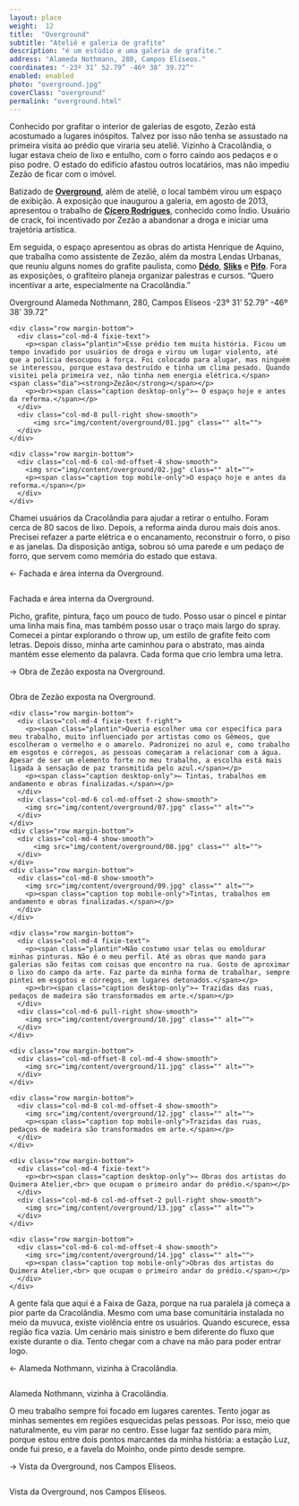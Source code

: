 ```yaml
---
layout: place
weight:  12
title:  "Overground"
subtitle: "Ateliê e galeria de grafite"
description: "é um estúdio e uma galeria de grafite."
address: "Alameda Nothmann, 280, Campos Elíseos."
coordinates: "-23º 31’ 52.79” -46º 38’ 39.72”"
enabled: enabled
photo: "overground.jpg"
coverClass: "overground"
permalink: "overground.html"
---
```


<div class="container">
  <div class="row">
    <div class="col-md-10 col-md-offset-1">
      <p>Conhecido por grafitar o interior de galerias de esgoto, Zezão está acostumado a lugares inóspitos. Talvez por isso não tenha se assustado na primeira visita ao prédio que viraria seu ateliê. Vizinho à Cracolândia, o lugar estava cheio de lixo e entulho, com o forro caindo aos pedaços e o piso podre. O estado do edifício afastou outros locatários, mas não impediu Zezão de ficar com o imóvel.</p>
      <p>Batizado de <a href="https://www.facebook.com/OvergroundArtStudioGallery" target="_blank"><strong>Overground</strong></a>, além de ateliê, o local também virou um espaço de exibição. A exposição que inaugurou a galeria, em agosto de 2013, apresentou o trabalho de <a href="http://instagram.com/badaross/" target="_blank"><strong>Cícero Rodrigues</strong></a>, conhecido como Índio. Usuário de crack, foi incentivado por Zezão a abandonar a droga e iniciar uma trajetória artística.</p>
      <p>Em seguida, o espaço apresentou as obras do artista Henrique de Aquino, que trabalha como assistente de Zezão, além da mostra Lendas Urbanas, que reuniu alguns nomes do grafite paulista, como <a href="http://besidecolors.com/dedo/" target="_blank"><strong>Dédo</strong></a>, <a href="http://sliks.tumblr.com/" target="_blank"><strong>Sliks</strong></a> e <a href="http://besidecolors.com/pifo/" target="_blank"><strong>Pifo</strong></a>. Fora as exposições, o grafiteiro planeja organizar palestras e cursos. “Quero incentivar a arte, especialmente na Cracolândia.”</p>
    </div>
  </div>

  <div class="location row">
    <div class="col-md-4 col-md-offset-4 text-center">
      <span class="company">Overground</span>
      <span class="address">Alameda Nothmann, 280, Campos Elíseos</span>
      <span class="coordinates">-23º 31’ 52.79” -46º 38’ 39.72”</span>
      <div class="compass"></div>
    </div>
  </div>
</div>

<div class="centro-container">

  <!-- bloco 1 -->
  <div class="fixie-text-container">

    <div class="row margin-bottom">
      <div class="col-md-4 fixie-text">
        <p><span class="plantin">Esse prédio tem muita história. Ficou um tempo invadido por usuários de droga e virou um lugar violento, até que a polícia desocupou à força. Foi colocado para alugar, mas ninguém se interessou, porque estava destruído e tinha um clima pesado. Quando visitei pela primeira vez, não tinha nem energia elétrica.</span> <span class="dia"><strong>Zezão</strong></span></p>
        <p><br><span class="caption desktop-only">→ O espaço hoje e antes da reforma.</span></p>
      </div>
      <div class="col-md-8 pull-right show-smooth">
          <img src="img/content/overground/01.jpg" class="" alt="">
      </div>
    </div>

    <div class="row margin-bottom">
      <div class="col-md-6 col-md-offset-4 show-smooth">
        <img src="img/content/overground/02.jpg" class="" alt="">
        <p><span class="caption top mobile-only">O espaço hoje e antes da reforma.</span></p>
      </div>
    </div>

  </div>

  <!-- bloco 2 -->
  <div class="fixie-text-container">
    <div class="row margin-bottom">
      <div class="col-md-4 fixie-text f-right">
          <p><span class="plantin">Chamei usuários da Cracolândia para ajudar a retirar o entulho. Foram cerca de 80 sacos de lixo. Depois, a reforma ainda durou mais dois anos. Precisei refazer a parte elétrica e o encanamento, reconstruir o forro, o piso e as janelas. Da disposição antiga, sobrou só uma parede e um pedaço de forro, que servem como memória do estado que estava.</span></p>
          <p><span class="caption desktop-only">← Fachada e área interna da Overground.</span></p>
      </div>
      <div class="col-md-6 col-md-offset-2 show-smooth">
        <img src="img/content/overground/03.jpg" class="" alt="">
      </div>
    </div>
    <div class="row margin-bottom">
      <div class="col-md-8 show-smooth">
        <img src="img/content/overground/04.jpg" class="" alt="">
        <p><span class="caption top mobile-only">Fachada e área interna da Overground.</span></p>
      </div>
    </div>
  </div>

  <!-- bloco 3 -->
  <div class="fixie-text-container">
    <div class="row margin-bottom">
      <div class="col-md-4 fixie-text">
        <p><span class="plantin">Picho, grafite, pintura, faço um pouco de tudo. Posso usar o pincel e pintar uma linha mais fina, mas também posso usar o traço mais largo do spray. Comecei a pintar explorando o throw up, um estilo de grafite feito com letras. Depois disso, minha arte caminhou para o abstrato, mas ainda mantém esse elemento da palavra. Cada forma que crio lembra uma letra.</span></p>
        <p><span class="caption desktop-only">→ Obra de Zezão exposta na Overground.</span></p>
      </div>
      <div class="col-md-8 pull-right show-smooth">
        <img src="img/content/overground/05.jpg" class="" alt="">
      </div>
    </div>
  </div>

  <div class="row margin-bottom">
    <div class="col-md-4 col-md-offset-4 show-smooth">
      <img src="img/content/overground/06.jpg" class="" alt="">
      <p><span class="caption top mobile-only">Obra de Zezão exposta na Overground.</span></p>
    </div>
  </div>

  <!-- bloco 4 -->
  <div class="fixie-text-container">

    <div class="row margin-bottom">
      <div class="col-md-4 fixie-text f-right">
        <p><span class="plantin">Queria escolher uma cor específica para meu trabalho, muito influenciado por artistas como os Gêmeos, que escolheram o vermelho e o amarelo. Padronizei no azul e, como trabalho em esgotos e córregos, as pessoas começaram a relacionar com a água. Apesar de ser um elemento forte no meu trabalho, a escolha está mais ligada à sensação de paz transmitida pelo azul.</span></p>
        <p><span class="caption desktop-only">← Tintas, trabalhos em andamento e obras finalizadas.</span></p>
      </div>
      <div class="col-md-6 col-md-offset-2 show-smooth">
        <img src="img/content/overground/07.jpg" class="" alt="">
      </div>
    </div>
    <div class="row margin-bottom">
      <div class="col-md-4 show-smooth">
          <img src="img/content/overground/08.jpg" class="" alt="">
      </div>
    </div>
    <div class="row margin-bottom">
      <div class="col-md-8 show-smooth">
        <img src="img/content/overground/09.jpg" class="" alt="">
        <p><span class="caption top mobile-only">Tintas, trabalhos em andamento e obras finalizadas.</span></p>
      </div>
    </div>

  </div>

  <!-- bloco 5 -->
  <div class="fixie-text-container">

    <div class="row margin-bottom">
      <div class="col-md-4 fixie-text">
        <p><span class="plantin">Não costumo usar telas ou emoldurar minhas pinturas. Não é o meu perfil. Até as obras que mando para galerias são feitas com coisas que encontro na rua. Gosto de aproximar o lixo do campo da arte. Faz parte da minha forma de trabalhar, sempre pintei em esgotos e córregos, em lugares detonados.</span></p>
        <p><br><span class="caption desktop-only">→ Trazidas das ruas, pedaços de madeira são transformados em arte.</span></p>
      </div>
      <div class="col-md-6 pull-right show-smooth">
        <img src="img/content/overground/10.jpg" class="" alt="">
      </div>
    </div>

    <div class="row margin-bottom">
      <div class="col-md-offset-8 col-md-4 show-smooth">
        <img src="img/content/overground/11.jpg" class="" alt="">
      </div>
    </div>

    <div class="row margin-bottom">
      <div class="col-md-8 col-md-offset-4 show-smooth">
        <img src="img/content/overground/12.jpg" class="" alt="">
        <p><span class="caption top mobile-only">Trazidas das ruas, pedaços de madeira são transformados em arte.</span></p>
      </div>
    </div>

  </div>

  <!-- bloco 6 -->
  <div class="fixie-text-container">

    <div class="row margin-bottom">
      <div class="col-md-4 fixie-text">
        <p><br><span class="caption desktop-only">→ Obras dos artistas do Quimera Atelier,<br> que ocupam o primeiro andar do prédio.</span></p>
      </div>
      <div class="col-md-6 col-md-offset-2 pull-right show-smooth">
        <img src="img/content/overground/13.jpg" class="" alt="">
      </div>
    </div>

    <div class="row margin-bottom">
      <div class="col-md-6 col-md-offset-4 show-smooth">
        <img src="img/content/overground/14.jpg" class="" alt="">
        <p><span class="caption top mobile-only">Obras dos artistas do Quimera Atelier,<br> que ocupam o primeiro andar do prédio.</span></p>
      </div>
    </div>

  </div>

  <!-- bloco 7 -->
  <div class="fixie-text-container">
    <div class="row margin-bottom">
      <div class="col-md-4 fixie-text f-right">
        <p><span class="plantin">A gente fala que aqui é a Faixa de Gaza, porque na rua paralela já começa a pior parte da Cracolândia. Mesmo com uma base comunitária instalada no meio da muvuca, existe violência entre os usuários. Quando escurece, essa região fica vazia. Um cenário mais sinistro e bem diferente do fluxo que existe durante o dia. Tento chegar com a chave na mão para poder entrar logo.</span></p>
        <p><span class="caption desktop-only">← Alameda Nothmann, vizinha à Cracolândia.</span></p>
      </div>
      <div class="col-md-8 show-smooth">
        <div class="col-md-6">
          <img src="img/content/overground/15.jpg" class="" alt="">
        </div>
      </div>
    </div>
    <div class="row margin-bottom double">
      <div class="col-md-4 col-md-offset-4 show-smooth">
        <img src="img/content/overground/16.jpg" class="" alt="">
        <p><span class="caption top mobile-only">Alameda Nothmann, vizinha à Cracolândia.</span></p>
      </div>
    </div>
  </div>

  <!-- bloco 8 -->
  <div class="fixie-text-container">
    <div class="row margin-bottom">
      <div class="col-md-4 fixie-text">
        <p><span class="plantin">O meu trabalho sempre foi focado em lugares carentes. Tento jogar as minhas sementes em regiões esquecidas pelas pessoas. Por isso, meio que naturalmente, eu vim parar no centro. Esse lugar faz sentido para mim, porque estou entre dois pontos marcantes da minha história: a estação Luz, onde fui preso, e a favela do Moinho, onde pinto desde sempre. </span></p>
        <p><span class="caption desktop-only">→ Vista da Overground, nos Campos Elíseos.</span></p>
      </div>
      <div class="col-md-8 pull-right show-smooth">
        <img src="img/content/overground/17.jpg" class="" alt="">
        <p><span class="caption top mobile-only">Vista da Overground, nos Campos Elíseos.</span></p>
      </div>
    </div>
  </div>
</div>